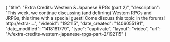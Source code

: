 {
    "title": "Extra Credits: Western & Japanese RPGs (part 2)",
    "description": "This week, we continue discussing (and defining) Western RPGs and JRPGs, this time with a special guest! Come discuss this topic in the forums! http:\/\/extra-...",
    "videoid": "192115",
    "date_created": "1406055191",
    "date_modified": "1418181779",
    "type": "captivate",
    "layout": "video",
    "url": "\/v\/extra-credits-western-japanese-rpgs-part-2\/192115"
}